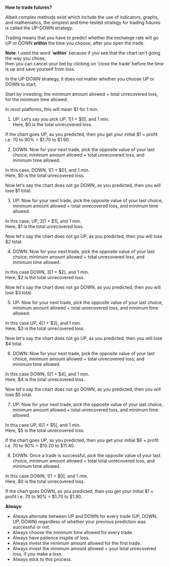 **How to trade futures?**

Albeit complex methods exist which include the use of indicators, graphs, and mathematics, the simplest and time-tested strategy for trading futures is called the UP-DOWN strategy.

Trading means that you have to predict whether the exchange rate will go UP or DOWN **within** the time you choose, after you open the trade.

**Note**: I used the word '**within**' because if you see that the chart isn't going the way you chose,  
then you can cancel your bet by clicking on 'close the trade' before the time is up and save yourself from loss.

In the UP-DOWN strategy, it does not matter whether you choose UP or DOWN to start.

Start by investing, the minimum amount allowed + total unrecovered loss, for the minimum time allowed.

In most platforms, this will mean $1 for 1 min.

1. UP: Let’s say you pick UP, $1 [$1 + $0], and 1 min.  
Here, $0 is the total unrecovered loss.

If the chart goes UP, as you predicted, then you get your initial $1 + profit i.e. 70 to 90% = $1.70 to $1.90.

2. DOWN: Now for your next trade, pick the opposite value of your last choice, minimum amount allowed + total unrecovered loss, and minimum time allowed.

In this case, DOWN, $1 [$1 + $0], and 1 min.  
Here, $0 is the total unrecovered loss.

Now let's say the chart does not go DOWN, as you predicted, then you will lose $1 total.

3. UP: Now for your next trade, pick the opposite value of your last choice, minimum amount allowed + total unrecovered loss, and minimum time allowed.

In this case, UP, $2 [$1 + $1], and 1 min.  
Here, $1 is the total unrecovered loss.

Now let's say the chart does not go UP, as you predicted, then you will lose $2 total.

4. DOWN: Now for your next trade, pick the opposite value of your last choice, minimum amount allowed + total unrecovered loss, and minimum time allowed.

In this case DOWN, $3 [$1 + $2], and 1 min.  
Here, $2 is the total unrecovered loss.

Now let's say the chart does not go DOWN, as you predicted, then you will lose $3 total.

5. UP: Now for your next trade, pick the opposite value of your last choice, minimum amount allowed + total unrecovered loss, and minimum time allowed.

In this case UP, $4 [$1 + $3], and 1 min.  
Here, $3 is the total unrecovered loss.

Now let's say the chart does not go UP, as you predicted, then you will lose $4 total.

6. DOWN: Now for your next trade, pick the opposite value of your last choice, minimum amount allowed + total unrecovered loss, and minimum time allowed.

In this case DOWN, $5 [$1 + $4], and 1 min.  
Here, $4 is the total unrecovered loss.

Now let's say the chart does not go DOWN, as you predicted, then you will lose $5 total.

7. UP: Now for your next trade, pick the opposite value of your last choice, minimum amount allowed + total unrecovered loss, and minimum time allowed.

In this case UP, $6 [$1 + $5], and 1 min.  
Here, $5 is the total unrecovered loss.

If the chart goes UP, as you predicted, then you get your initial $6 + profit i.e. 70 to 90% = $10.20 to $11.40.

8. DOWN: Once a trade is successful, pick the opposite value of your last choice, minimum amount allowed + total total unrecovered loss, and minimum time allowed.

In this case DOWN, $1 [$1 + $0], and 1 min.  
Here, $0 is the total unrecovered loss.

If the chart goes DOWN, as you predicted, then you get your initial $1 + profit i.e. 70 to 90% = $1.70 to $1.90.

**Always**:

- Always alternate between UP and DOWN for every trade (UP, DOWN, UP, DOWN) regardless of whether your previous prediction was successful or not.
- Always choose the minimum time allowed for every trade.
- Always have patience inspite of loss.
- Always invest the minimum amount allowed for the first trade.
- Always invest the minimum amount allowed + your total unrecovered loss, if you make a loss.
- Always stick to this process.